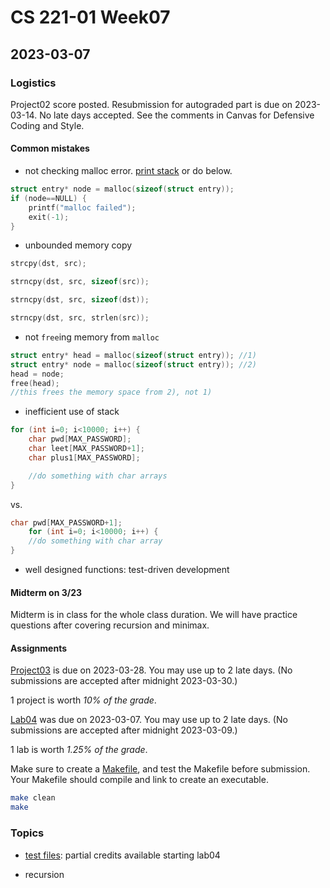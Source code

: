 # CS 221-01 Week07 

## 2023-03-07

### Logistics

Project02 score posted. Resubmission for autograded part is due on 2023-03-14. No late days accepted. See the comments in Canvas for Defensive Coding and Style. 
	
#### Common mistakes
- not checking malloc error. [print stack](https://github.com/cs221-s23/inclass/blob/main/week07/section01/malloctest.c) or do below.
```c
struct entry* node = malloc(sizeof(struct entry));
if (node==NULL) {
	printf("malloc failed");
	exit(-1);
}
```
- unbounded memory copy
```c
strcpy(dst, src);

strncpy(dst, src, sizeof(src));

strncpy(dst, src, sizeof(dst));

strncpy(dst, src, strlen(src));
```

- not `free`ing memory from `malloc`
```c
struct entry* head = malloc(sizeof(struct entry)); //1)
struct entry* node = malloc(sizeof(struct entry)); //2)
head = node;
free(head);
//this frees the memory space from 2), not 1)
``` 

- inefficient use of stack 
```c
for (int i=0; i<10000; i++) {
	char pwd[MAX_PASSWORD];
	char leet[MAX_PASSWORD+1];
	char plus1[MAX_PASSWORD];

	//do something with char arrays
}
```
vs.
```c
char pwd[MAX_PASSWORD+1];
	for (int i=0; i<10000; i++) {
	//do something with char array
}
```

- well designed functions: test-driven development

#### Midterm on 3/23

Midterm is in class for the whole class duration. We will have practice questions after covering recursion and minimax.

#### Assignments
[Project03](https://cs221.cs.usfca.edu/assignments/project03.html) is due on 2023-03-28. You may use up to 2 late days. (No submissions are accepted after midnight 2023-03-30.)

1 project is worth *10% of the grade*.

[Lab04](https://cs221.cs.usfca.edu/assignments/lab04.html) was due on 2023-03-07. You may use up to 2 late days. (No submissions are accepted after midnight  2023-03-09.)

1 lab is worth *1.25% of the grade*.

Make sure to create a [Makefile](https://cs221.cs.usfca.edu/slides/make.html#/), and test the Makefile before submission. Your Makefile should compile and link to create an executable.

```sh
make clean
make
```

### Topics
- [test files](https://github.com/cs221-s23/lab04-given/blob/main/test.c): partial credits available starting lab04

- recursion
